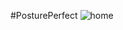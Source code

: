 #PosturePerfect
![home](https://user-images.githubusercontent.com/92940618/224564076-9efc6a68-fd43-4810-a4e7-1495e0800617.jpg)

